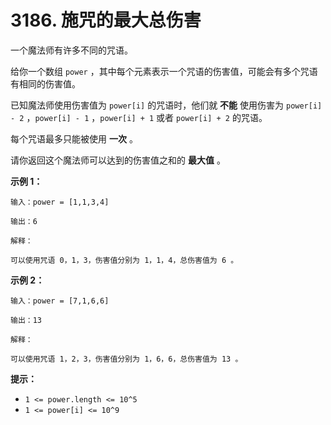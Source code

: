 # 3186. 施咒的最大总伤害

一个魔法师有许多不同的咒语。

给你一个数组 `power` ，其中每个元素表示一个咒语的伤害值，可能会有多个咒语有相同的伤害值。

已知魔法师使用伤害值为 `power[i]` 的咒语时，他们就 **不能** 使用伤害为 `power[i] - 2` ，`power[i] - 1` ，`power[i] + 1` 或者 `power[i] + 2` 的咒语。

每个咒语最多只能被使用 **一次** 。

请你返回这个魔法师可以达到的伤害值之和的 **最大值** 。

**示例 1：**

```()
输入：power = [1,1,3,4]

输出：6

解释：

可以使用咒语 0，1，3，伤害值分别为 1，1，4，总伤害值为 6 。
```

**示例 2：**

```()
输入：power = [7,1,6,6]

输出：13

解释：

可以使用咒语 1，2，3，伤害值分别为 1，6，6，总伤害值为 13 。
```

**提示：**

- `1 <= power.length <= 10^5`
- `1 <= power[i] <= 10^9`
